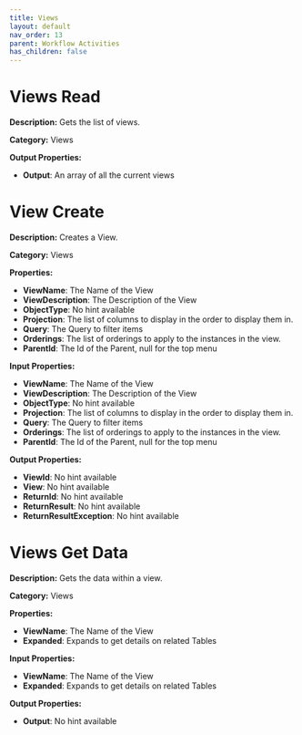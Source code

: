 ```yaml
---
title: Views
layout: default
nav_order: 13
parent: Workflow Activities
has_children: false
---
```


# Views Read
**Description:** Gets the list of views.

**Category:** Views


**Output Properties:**
- **Output**: An array of all the current views

# View Create
**Description:** Creates a View.

**Category:** Views

**Properties:**
- **ViewName**: The Name of the View
- **ViewDescription**: The Description of the View
- **ObjectType**: No hint available
- **Projection**: The list of columns to display in the order to display them in.
- **Query**: The Query to filter items
- **Orderings**: The list of orderings to apply to the instances in the view.
- **ParentId**: The Id of the Parent, null for the top menu

**Input Properties:**
- **ViewName**: The Name of the View
- **ViewDescription**: The Description of the View
- **ObjectType**: No hint available
- **Projection**: The list of columns to display in the order to display them in.
- **Query**: The Query to filter items
- **Orderings**: The list of orderings to apply to the instances in the view.
- **ParentId**: The Id of the Parent, null for the top menu

**Output Properties:**
- **ViewId**: No hint available
- **View**: No hint available
- **ReturnId**: No hint available
- **ReturnResult**: No hint available
- **ReturnResultException**: No hint available

# Views Get Data
**Description:** Gets the data within a view.

**Category:** Views

**Properties:**
- **ViewName**: The Name of the View
- **Expanded**: Expands to get details on related Tables

**Input Properties:**
- **ViewName**: The Name of the View
- **Expanded**: Expands to get details on related Tables

**Output Properties:**
- **Output**: No hint available
